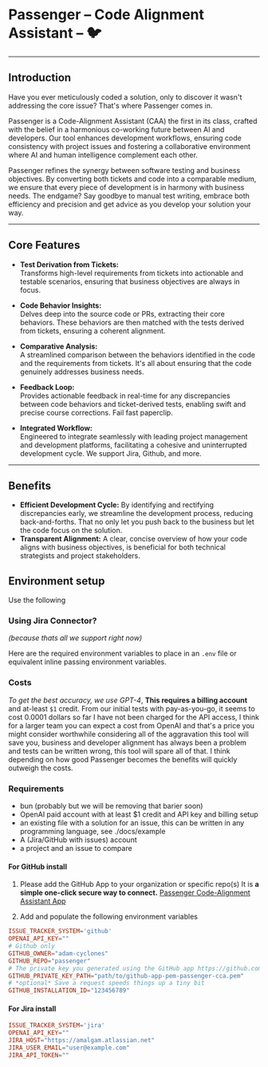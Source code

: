 # Passenger – Code Alignment Assistant – 🐦

---

## Introduction

Have you ever meticulously coded a solution, only to discover it wasn't addressing the core issue? That's where Passenger comes in.

Passenger is a Code-Alignment Assistant (CAA) the first in its class, crafted with the belief in a harmonious co-working future between AI and developers. Our tool enhances development workflows, ensuring code consistency with project issues and fostering a collaborative environment where AI and human intelligence complement each other.

Passenger refines the synergy between software testing and business objectives. By converting both tickets and code into a comparable medium, we ensure that every piece of development is in harmony with business needs. The endgame? Say goodbye to manual test writing, embrace both efficiency and precision and get advice as you develop your solution your way.

---

## Core Features

- **Test Derivation from Tickets:**  
   Transforms high-level requirements from tickets into actionable and testable scenarios, ensuring that business objectives are always in focus.

- **Code Behavior Insights:**  
   Delves deep into the source code or PRs, extracting their core behaviors. These behaviors are then matched with the tests derived from tickets, ensuring a coherent alignment.

- **Comparative Analysis:**  
   A streamlined comparison between the behaviors identified in the code and the requirements from tickets. It's all about ensuring that the code genuinely addresses business needs.

- **Feedback Loop:**  
   Provides actionable feedback in real-time for any discrepancies between code behaviors and ticket-derived tests, enabling swift and precise course corrections. Fail fast paperclip.

- **Integrated Workflow:**  
   Engineered to integrate seamlessly with leading project management and development platforms, facilitating a cohesive and uninterrupted development cycle. We support Jira, Github, and more.

---

## Benefits

- **Efficient Development Cycle:** By identifying and rectifying discrepancies early, we streamline the development process, reducing back-and-forths. That no only let you push back to the business but let the code focus on the solution.
- **Transparent Alignment:** A clear, concise overview of how your code aligns with business objectives, is beneficial for both technical strategists and project stakeholders.

## Environment setup

Use the following

### Using Jira Connector?

_(because thats all we support right now)_

Here are the required environment variables to place in an `.env` file or equivalent inline passing environment variables.

### Costs

_To get the best accuracy, we use GPT-4_, **This requires a billing account** and at-least `$1` credit. From our initial tests with pay-as-you-go, it seems to cost 0.0001 dollars so far I have not been charged for the API access, I think for a larger team you can expect a cost from OpenAI and that's a price you might consider worthwhile considering all of the aggravation this tool will save you, business and developer alignment has always been a problem and tests can be written wrong, this tool will spare all of that. I think depending on how good Passenger becomes the benefits will quickly outweigh the costs.

### Requirements

- bun (probably but we will be removing that barier soon)
- OpenAI paid account with at least $1 credit and API key and billing setup
- an existing file with a solution for an issue, this can be written in any programming language, see ./docs/example
- A (Jira/GitHub with issues) account 
- a project and an issue to compare

#### For GitHub install

1. Please add the GitHub App to your organization or specific repo(s) It is **a simple one-click secure way to connect.**
[Passenger Code-Alignment Assistant App](https://github.com/apps/passenger-caa)

2. Add and populate the following environment variables
```toml
ISSUE_TRACKER_SYSTEM='github'
OPENAI_API_KEY=""
# Github only
GITHUB_OWNER="adam-cyclones"
GITHUB_REPO="passenger"
# The private key you generated using the GitHub app https://github.com/apps/passenger-caa
GITHUB_PRIVATE_KEY_PATH="path/to/github-app-pem-passenger-cca.pem"
# *optional* Save a request speeds things up a tiny bit
GITHUB_INSTALLATION_ID="123456789" 

```

#### For Jira install
```toml
ISSUE_TRACKER_SYSTEM='jira'
OPENAI_API_KEY=""
JIRA_HOST="https://amalgam.atlassian.net"
JIRA_USER_EMAIL="user@example.com"
JIRA_API_TOKEN=""
```


